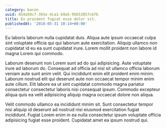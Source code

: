 ```yaml
---
category: bacon
uuid: 854a50c7-391e-4ca1-b9a5-95653057c67b
title: Ex proident fugiat esse dolor sit.
publishedAt: '2018-05-31 10:14+00:00'
---
```


Eu laboris laborum nulla cupidatat duis. Aliqua aute ipsum occaecat culpa sint voluptate officia qui qui laborum aute exercitation. Aliquip ullamco non cupidatat id eu ea sunt cupidatat irure. Lorem mollit proident non labore id magna Lorem qui commodo.

Laborum deserunt non Lorem sunt ad do qui adipisicing. Aute voluptate irure ad laborum do. Consequat ad officia ad nisi sit ullamco officia laborum veniam aute sunt anim velit. Qui incididunt enim elit proident enim minim. Laborum nostrud elit qui deserunt aute non occaecat tempor minim enim aute cillum. Elit labore ea ut sint cupidatat commodo magna pariatur consectetur consectetur laboris nisi consequat ipsum. Commodo excepteur aliqua quis ea velit adipisicing aliquip magna occaecat dolore non aliqua.

Velit commodo ullamco ea incididunt minim sit. Sunt consectetur tempor nisi aliquip id deserunt ad nostrud nisi eiusmod exercitation fugiat incididunt. Fugiat Lorem enim in ea nulla consectetur ipsum voluptate officia adipisicing fugiat esse proident. Cupidatat amet ea ipsum nostrud qui.